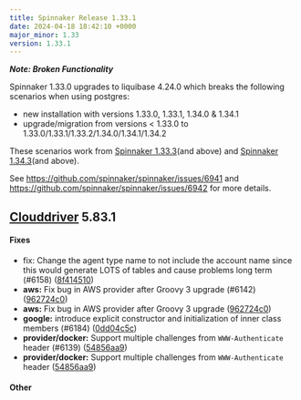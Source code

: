 ```yaml
---
title: Spinnaker Release 1.33.1
date: 2024-04-18 18:42:10 +0000
major_minor: 1.33
version: 1.33.1
---
```


**_Note: Broken Functionality_**

Spinnaker 1.33.0 upgrades to liquibase 4.24.0 which breaks the following scenarios when using postgres:
* new installation with versions 1.33.0, 1.33.1, 1.34.0 & 1.34.1
* upgrade/migration from versions < 1.33.0 to 1.33.0/1.33.1/1.33.2/1.34.0/1.34.1/1.34.2

These scenarios work from [Spinnaker 1.33.3](https://spinnaker.io/changelogs/1.33.3-changelog/)(and above) and [Spinnaker 1.34.3](https://spinnaker.io/changelogs/1.34.3-changelog/)(and above).

See https://github.com/spinnaker/spinnaker/issues/6941 and https://github.com/spinnaker/spinnaker/issues/6942 for more details.

## [Clouddriver](#clouddriver) 5.83.1

#### Fixes

* fix: Change the agent type name to not include the account name since this would generate LOTS of tables and cause problems long term (#6158) ([8f414510](https://github.com/spinnaker/clouddriver/commit/8f414510aa64972cf3fe9b61fd4750c5ab5bbef6))
* **aws:**   Fix bug in AWS provider after Groovy 3 upgrade (#6142) ([962724c0](https://github.com/spinnaker/clouddriver/commit/962724c082735cc7c55a6035deb94eba97534141))
* **aws:**   Fix bug in AWS provider after Groovy 3 upgrade ([962724c0](https://github.com/spinnaker/clouddriver/commit/962724c082735cc7c55a6035deb94eba97534141))
* **google:**   introduce explicit constructor and initialization of inner class members (#6184) ([0dd04c5c](https://github.com/spinnaker/clouddriver/commit/0dd04c5c87ffa2424015fc83a2085482ba906f1a))
* **provider/docker:**   Support multiple challenges from `WWW-Authenticate` header (#6139) ([54856aa9](https://github.com/spinnaker/clouddriver/commit/54856aa9e4d1c11d9b8fc07ea5ac90a704dc418d))
* **provider/docker:**   Support multiple challenges from `WWW-Authenticate` header ([54856aa9](https://github.com/spinnaker/clouddriver/commit/54856aa9e4d1c11d9b8fc07ea5ac90a704dc418d))

#### Other

* **dependencies:**   Autobump fiatVersion ([2c0fbc02](https://github.com/spinnaker/clouddriver/commit/2c0fbc028e0fde7b4b62597e74347483af2e80df))
* **dependencies:**   Autobump korkVersion ([3eda2f94](https://github.com/spinnaker/clouddriver/commit/3eda2f940452f569a7f0528d88139737fb8540e6))
* **provider/docker:**   Add test for `WWW-Authenticate` header parsing ([54856aa9](https://github.com/spinnaker/clouddriver/commit/54856aa9e4d1c11d9b8fc07ea5ac90a704dc418d))

## [Deck](#deck) 3.16.1

#### Fixes

* **runJobs:**   Persist External Log links after the deletion of the pods (#10081) ([1c5a30b6](https://github.com/spinnaker/deck/commit/1c5a30b6bc833e964ed73f519f89b2bdb8ba1671))
* **runJobs:**   Persist External Log links after the deletion of the pods ([1c5a30b6](https://github.com/spinnaker/deck/commit/1c5a30b6bc833e964ed73f519f89b2bdb8ba1671))
* **runJobs:**   Persist External Log links after the deletion of the pods ([1c5a30b6](https://github.com/spinnaker/deck/commit/1c5a30b6bc833e964ed73f519f89b2bdb8ba1671))

## [Echo](#echo) 2.40.2

#### Features

* **jenkins:**   Enable Jenkins job triggers for jobs in sub-folders (#1373) ([04f380b6](https://github.com/spinnaker/echo/commit/04f380b6c839e18e73d7228c5cffbcefe8a58b4a))

#### Fixes

* **jenkins:**   Enable properties and artifacts with job name as query parameter (#1393) ([abce0915](https://github.com/spinnaker/echo/commit/abce0915d190fc831b971987b969deb1a19774d2))

#### Other

* **dependencies:**   Autobump fiatVersion ([4ea40c9c](https://github.com/spinnaker/echo/commit/4ea40c9c703370785bb54b5a5707d0debed17eaa))
* **dependencies:**   Autobump korkVersion ([acf2b925](https://github.com/spinnaker/echo/commit/acf2b9252dfc938be3200d945ee0509e70308bb2))

## [Fiat](#fiat) 1.43.1

#### Other

* **dependencies:**   Autobump korkVersion ([55d6f23d](https://github.com/spinnaker/fiat/commit/55d6f23dcc2d03a1b8dec78b9115e1b9d35ea097))

## [Front50](#front50) 2.31.1

#### Other

* **dependencies:**   Autobump fiatVersion ([25bc224b](https://github.com/spinnaker/front50/commit/25bc224b56f694ceca6e61cac506ae1c893858e0))
* **dependencies:**   Autobump korkVersion ([b8064e9d](https://github.com/spinnaker/front50/commit/b8064e9d5bb13dde1084012408e5aeea13c9ab5a))

## [Gate](#gate) 6.61.1

#### Fixes

* fix: Fix git trigger issue caused by a misconfig of the object mapper when creating the echo retrofit service (#1756) ([7e11a38d](https://github.com/spinnaker/gate/commit/7e11a38d1643fcd3b2b3f4968c244bf7bdda548c))

#### Other

* **dependencies:**   Autobump fiatVersion ([ae4dfc5e](https://github.com/spinnaker/gate/commit/ae4dfc5eca9b8d2c4ea3829b064bcccb9dfb0dca))
* **dependencies:**   Autobump korkVersion ([fbef4d1b](https://github.com/spinnaker/gate/commit/fbef4d1b4a1c5c16a3ed5356f99192a596c7adff))

## [Igor](#igor) 4.15.1

#### Features

* **jenkins:**   Enable Jenkins job triggers for jobs in sub-folders (#1204) ([46230e88](https://github.com/spinnaker/igor/commit/46230e887c1670246d15f7d41a9e03ce34dd4f9d))

#### Fixes

* **jenkins:**   Enable properties and artifacts with job name as query parameter (#1230) ([5648c179](https://github.com/spinnaker/igor/commit/5648c1793c4cee9eb0ab83105e1fc36b57944b0e))

#### Other

* **dependencies:**   Autobump fiatVersion ([91ca1705](https://github.com/spinnaker/igor/commit/91ca1705eb5a9daf1df9c85c503c8fad698796f4))
* **dependencies:**   Autobump korkVersion ([06a5d434](https://github.com/spinnaker/igor/commit/06a5d434ed32e642f6541ada32967a5d6e32b525))

## [Kayenta](#kayenta) 2.39.2

#### Other

* **dependencies:**   Autobump orcaVersion ([f12081e6](https://github.com/spinnaker/kayenta/commit/f12081e68f4fb2ab1a69ccd7b19c81aa7538e573))
* **dependencies:**   Autobump orcaVersion ([26ffd01d](https://github.com/spinnaker/kayenta/commit/26ffd01d32aaa0f957a6c1c925b900daac928fe3))

## [Orca](#orca) 8.48.2

#### Features

* **jenkins:**   Enable Jenkins job triggers for jobs in sub-folders (#4618) ([56a85548](https://github.com/spinnaker/orca/commit/56a855487ad633404bd95d291af54e73f05eab10))
* **jenkins:**   Enable Jenkins job triggers for jobs in sub-folders ([56a85548](https://github.com/spinnaker/orca/commit/56a855487ad633404bd95d291af54e73f05eab10))
* **jenkins:**   initiate flag to false in tests ([56a85548](https://github.com/spinnaker/orca/commit/56a855487ad633404bd95d291af54e73f05eab10))
* **servergroup:**   Allow users to opt-out of the target desired size check when verifying if the instances scaled up or down successfully (#4649) ([fd27f46e](https://github.com/spinnaker/orca/commit/fd27f46e0ad9ef7fcdee7b1e7afd8f490d8e15b1))
* **servergroup:**   Allow users to opt-out of the target desired size check when verifying if the instances scaled up or down successfully ([fd27f46e](https://github.com/spinnaker/orca/commit/fd27f46e0ad9ef7fcdee7b1e7afd8f490d8e15b1))

#### Fixes

* **SqlExecutionRepository:**   fixed bug in sql repository in orca-sql … (backport #4697) ([f3e30b31](https://github.com/spinnaker/orca/commit/f3e30b31c76b3b36eff57153e72b9d9f1a91647d))
* **SqlExecutionRepository:**   fixed bug in sql repository in orca-sql … ([f3e30b31](https://github.com/spinnaker/orca/commit/f3e30b31c76b3b36eff57153e72b9d9f1a91647d))
* **SqlExecutionRepository:**   fixed bug in sql repository in orca-sql module ([f3e30b31](https://github.com/spinnaker/orca/commit/f3e30b31c76b3b36eff57153e72b9d9f1a91647d))
* **explicitRollback:**   Add configurable timeout for serverGroup lookup from Clouddriver API (#4686) ([ee0ee775](https://github.com/spinnaker/orca/commit/ee0ee7753b718abc8230fe2c881999c9a914c94e))
* **explicitRollback:**   Add configurable timeout for serverGroup rollback from Clouddriver API ([ee0ee775](https://github.com/spinnaker/orca/commit/ee0ee7753b718abc8230fe2c881999c9a914c94e))
* **explicitRollback:**   Fix tests ([ee0ee775](https://github.com/spinnaker/orca/commit/ee0ee7753b718abc8230fe2c881999c9a914c94e))
* **explicitRollback:**   Add configurable timeout for serverGroup lookup from Clouddriver API ([ee0ee775](https://github.com/spinnaker/orca/commit/ee0ee7753b718abc8230fe2c881999c9a914c94e))
* **explicitRollback:**   Add configurable timeout for serverGroup lookup from Clouddriver API ([ee0ee775](https://github.com/spinnaker/orca/commit/ee0ee7753b718abc8230fe2c881999c9a914c94e))
* **explicitRollback:**   Add configurable timeout for serverGroup lookup from Clouddriver API ([ee0ee775](https://github.com/spinnaker/orca/commit/ee0ee7753b718abc8230fe2c881999c9a914c94e))
* **jenkins:**   Enable properties and artifacts with job name as query parameter (#4661) ([750adb94](https://github.com/spinnaker/orca/commit/750adb94dfcb6a62800b4d6fd51d01588057fc0b))
* **jenkins:**   Enable properties and artifacts with job name as query parameter ([750adb94](https://github.com/spinnaker/orca/commit/750adb94dfcb6a62800b4d6fd51d01588057fc0b))
* **jenkins:**   Enable properties and artifacts with job name as query parameter ([750adb94](https://github.com/spinnaker/orca/commit/750adb94dfcb6a62800b4d6fd51d01588057fc0b))
* **jooq:**   Refactor query for execution history retrieval ([895cdce7](https://github.com/spinnaker/orca/commit/895cdce7b02a0e8b38d4c2db914b48b4ada7dab5))
* **queue:**   Fix `ZombieExecutionCheckingAgent` to handle queues with more than 100 items (#4648) ([e5960bb4](https://github.com/spinnaker/orca/commit/e5960bb4618cd3a82f949584788e713d2e8cd3d1))
* **sql:**   Selecting only necessary fiels ([895cdce7](https://github.com/spinnaker/orca/commit/895cdce7b02a0e8b38d4c2db914b48b4ada7dab5))
* **sql/test:**   remove compression-related tests ([f3e30b31](https://github.com/spinnaker/orca/commit/f3e30b31c76b3b36eff57153e72b9d9f1a91647d))

#### Other

* **dependencies:**   Autobump fiatVersion ([7799f041](https://github.com/spinnaker/orca/commit/7799f041edd8aa35289ab0cd85e53bdade0a0837))
* **dependencies:**   Autobump korkVersion ([8ba98465](https://github.com/spinnaker/orca/commit/8ba984658509a84f63551113380b941edfca4b8d))
* **sql:**   demonstrate behavior of retrievePipelinesForApplication ([f3e30b31](https://github.com/spinnaker/orca/commit/f3e30b31c76b3b36eff57153e72b9d9f1a91647d))
* **sql:**   Optimise searchForPipelinesByTrigger LIMIT and OFFSET SQL query (#4698) ([895cdce7](https://github.com/spinnaker/orca/commit/895cdce7b02a0e8b38d4c2db914b48b4ada7dab5))

## [Rosco](#rosco) 1.19.1

#### Other

* **dependencies:**   Autobump korkVersion ([81d309c6](https://github.com/spinnaker/rosco/commit/81d309c682c45fbfca3d4282f10c742013fd11c5))
